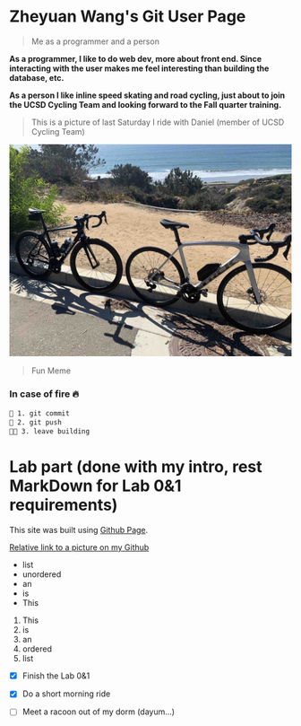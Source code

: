 # Zheyuan Wang's Git User Page

> Me as a programmer and a person

**As a programmer, I like to do web dev, more about front end. Since interacting with the user makes me feel
interesting than building the database, etc.**

**As a person I like inline speed skating and road cycling, just about to join the UCSD Cycling Team and looking forward
to the Fall quarter training.**

> This is a picture of last Saturday I ride with Daniel (member of UCSD Cycling Team)

![picture of riding with Dan](IMG_4271.jpg)
  
> Fun Meme
### In case of fire 🔥
```
💬 1. git commit
💾 2. git push
🏃🏻 3. leave building
```

# Lab part (done with my intro, rest MarkDown for Lab 0&1 requirements)

This site was built using [Github Page](https://pages.github.com/).

[Relative link to a picture on my Github](IMG_4271.jpg)

- list
- unordered
- an
- is
- This

1. This
2. is 
3. an 
4. ordered
5. list

- [x] Finish the Lab 0&1  
- [x] Do a short morning ride
- [ ] Meet a racoon out of my dorm (dayum...)


